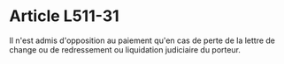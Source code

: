 # Article L511-31

Il n'est admis d'opposition au paiement qu'en cas de perte de la lettre de change ou de redressement ou liquidation judiciaire du porteur.
